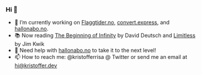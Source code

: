 ### Hi 👋

- 🔭 I’m currently working on [Flaggtider.no](https://flaggtider.no), [convert.express](https://convert.express), and [hallonabo.no](https://hallonabo.no).
- 📚 Now reading [The Beginning of Infinity](https://en.wikipedia.org/wiki/The_Beginning_of_Infinity) by David Deutsch and [Limitless](https://www.limitlessbook.com) by Jim Kwik
- 🤔 Need help with [hallonabo.no](https://hallonabo.no) to take it to the next level! 
- 📫 How to reach me: @kristofferrisa @ Twitter or send me an email at hi@kristoffer.dev

